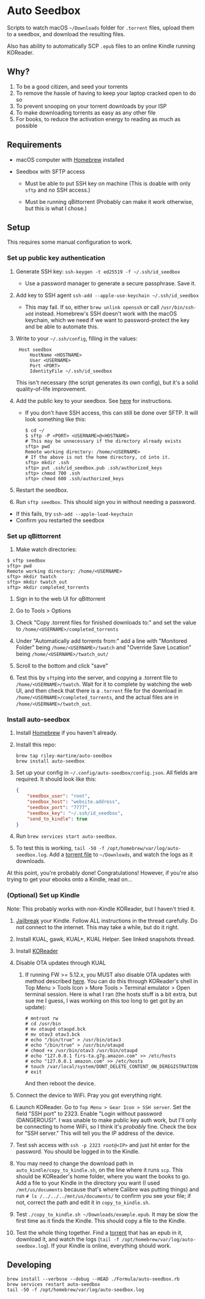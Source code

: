 # Auto Seedbox

Scripts to watch macOS `~/Downloads` folder for `.torrent` files, upload them
to a seedbox, and download the resulting files.

Also has ability to automatically SCP `.epub` files to an online Kindle running KOReader.

## Why?

1. To be a good citizen, and seed your torrents
1. To remove the hassle of having to keep your laptop cracked open to do so
1. To prevent snooping on your torrent downloads by your ISP
1. To make downloading torrents as easy as any other file
1. For books, to reduce the activation energy to reading as much as possible

## Requirements

- macOS computer with [Homebrew](https://brew.sh) installed

- Seedbox with SFTP access

  - Must be able to put SSH key on machine (This is doable with only `sftp` and
    no SSH access.)

  - Must be running qBittorrent (Probably can make it work otherwise, but this
    is what I chose.)

## Setup

This requires some manual configuration to work.

### Set up public key authentication

1. Generate SSH key: `ssh-keygen -t ed25519 -f ~/.ssh/id_seedbox`
   - Use a password manager to generate a secure passphrase. Save it.

1. Add key to SSH agent `ssh-add --apple-use-keychain ~/.ssh/id_seedbox`

   - This may fail. If so, either `brew unlink openssh` or call
     `/usr/bin/ssh-add` instead. Homebrew's SSH doesn't work with the macOS
     keychain, which we need if we want to password-protect the key and be
     able to automate this.

1. Write to your `~/.ssh/config`, filling in the values:

   ```config
    Host seedbox
        HostName <HOSTNAME>
        User <USERNAME>
        Port <PORT>
        IdentityFile ~/.ssh/id_seedbox
    ```

    This isn't necessary (the script generates its own config), but it's a
    solid quality-of-life improvement.

1. Add the public key to your seedbox. See [here][add-key-server] for
   instructions.
   - If you don't have SSH access, this can still be done over SFTP. It will
     look something like this:

     ```shell
     $ cd ~/
     $ sftp -P <PORT> <USERNAME>@<HOSTNAME>
     # This may be unnecessary if the directory already exists
     sftp> pwd
     Remote working directory: /home/<USERNAME>
     # If the above is not the home directory, cd into it.
     sftp> mkdir .ssh
     sftp> put .ssh/id_seedbox.pub .ssh/authorized_keys
     sftp> chmod 700 .ssh
     sftp> chmod 600 .ssh/authorized_keys
     ```

1. Restart the seedbox.

1. Run `sftp seedbox`. This should sign you in without needing a password.
  - If this fails, try `ssh-add --apple-load-keychain`
  - Confirm you restarted the seedbox

### Set up qBittorrent

1. Make watch directories:

```shell
$ sftp seedbox
sftp> pwd
Remote working directory: /home/<USERNAME>
sftp> mkdir twatch
sftp> mkdir twatch_out
sftp> mkdir completed_torrents
```

1. Sign in to the web UI for qBittorrent

1. Go to Tools > Options

1. Check "Copy .torrent files for finished downloads to:" and set the value
   to `/home/<USERNAME>/completed_torrents`

1. Under "Automatically add torrents from:" add a line with "Monitored
   Folder" being `/home/<USERNAME>/twatch` and "Override Save Location" being
   `/home/<USERNAME>/twatch_out/`

1. Scroll to the bottom and click "save"

1. Test this by `sftp`ing into the server, and copying a .torrent file to
   `/home/<USERNAME>/twatch`. Wait for it to complete by watching the web UI,
   and then check that there is a `.torrent` file for the download in
   `/home/<USERNAME>/completed_torrents`, and the actual files are in
   `/home/<USERNAME>/twatch_out`.

<!--
1. Set up `~/.config/rclone/rclone.conf`. It should look something like this:

   ```config
   [seedbox]
   type = sftp
   host = <HOSTNAME>
   user = <USERNAME>
   port = <PORT>
   shell_type = unix
   md5sum_command = none
   sha1sum_command = none
   ```

   - Test configuration with `rclone lsjson
     seedbox:/home/<USERNAME>/twatch_out/`. This should print JSON for the file
     you tested the downloading with. It should NOT need a password.

   - If this fails, you can try messing around with the interactive config
     wizard at `rclone config`
-->

### Install auto-seedbox

1. Install [Homebrew](https://brew.sh) if you haven't already.

1. Install this repo:

   ```shell
   brew tap riley-martine/auto-seedbox
   brew install auto-seedbox
   ```

1. Set up your config in `~/.config/auto-seedbox/config.json`. All fields are
   required. It should look like this:

   ```json
   {
       "seedbox_user": "root",
       "seedbox_host": "website.address",
       "seedbox_port": "7777",
       "seedbox_key": "~/.ssh/id_seedbox",
       "send_to_kindle": true
   }
   ```

1. Run `brew services start auto-seedbox`.

1. To test this is working, `tail -50 -f
   /opt/homebrew/var/log/auto-seedbox.log`. Add a [torrent file][abramelin]
   to `~/Downloads`, and watch the logs as it downloads.

<!--
1. You may need to Open System Settings, go to "Privacy and Security", then
   to "Full Disk Access". Click the `+`. In the selection window, press
   Cmd-Shift-G, and type in `/bin/`. Click on `bash`, and select it with
   `open`
   -->

At this point, you're probably done! Congratulations! However, if you're also
trying to get your ebooks onto a Kindle, read on...

### (Optional) Set up Kindle

Note: This probably works with non-Kindle KOReader, but I haven't tried it.

1. [Jailbreak][jailbreak] your Kindle. Follow ALL instructions in the thread
   carefully. Do not connect to the internet. This may take a while, but do it
   right.

1. Install KUAL, gawk, KUAL+, KUAL Helper. See linked snapshots thread.

1. Install [KOReader][koreader-install]

1. Disable OTA updates through KUAL

   1. If running FW >= 5.12.x, you MUST also disable OTA updates with method
      described [here][ota]. You can do this through KOReader's shell in Top
      Menu > Tools Icon > More Tools > Terminal emulator > Open terminal
      session. Here is what I ran (the hosts stuff is a bit extra, but sue me I
      guess, I was working on this too long to get got by an update):

      ```shell
      # mntroot rw
      # cd /usr/bin
      # mv otaupd otaupd.bck
      # mv otav3 otav3.bck
      # echo "/bin/true" > /usr/bin/otav3
      # echo "/bin/true" > /usr/bin/otaupd
      # chmod +x /usr/bin/otav3 /usr/bin/otaupd
      # echo "127.0.0.1 firs-ta.g7g.amazon.com" >> /etc/hosts
      # echo "127.0.0.1 amazon.com" >> /etc/hosts
      # touch /var/local/system/DONT_DELETE_CONTENT_ON_DEREGISTRATION
      # exit
      ```

      And then reboot the device.

1. Connect the device to WiFi. Pray you got everything right.

1. Launch KOReader. Go to `Top Menu > Gear Icon > SSH server`. Set the field
   "SSH port" to 2323. Enable "Login without password (DANGEROUS)". I was unable
   to make public key auth work, but I'll only be connecting to home WiFi, so I
   think it's _probably_ fine. Check the box for "SSH server." This will tell
   you the IP address of the device.

1. Test ssh access with `ssh -p 2323 root@<IP>` and just hit enter for the
   password. You should be logged in to the Kindle.

1. You may need to change the download path in `auto_kindle/copy_to_kindle.sh`,
   on the line where it runs `scp`. This should be KOReader's home folder, where
   you want the books to go. Add a file to your Kindle in the directory you want
   (I used `/mnt/us/documents` because that's where Calibre was putting things)
   and run `# ls /../../../mnt/us/documents/` to confirm you see your file; if
   not, correct the path and edit it in `copy_to_kindle.sh`.

1. Test `./copy_to_kindle.sh ~/Downloads/example.epub`. It may be slow the first
   time as it finds the Kindle. This should copy a file to the Kindle.

1. Test the whole thing together. Find a [torrent][fruit] that has an epub in
   it, download it, and watch the logs (`tail -f
   /opt/homebrew/var/log/auto-seedbox.log`). If your Kindle is online,
   everything should work.

## Developing

```shell
brew install --verbose --debug --HEAD ./Formula/auto-seedbox.rb
brew services restart auto-seedbox
tail -50 -f /opt/homebrew/var/log/auto-seedbox.log
```

[add-key-server]: https://linuxhandbook.com/add-ssh-public-key-to-server/
[kybalion]: https://archive.org/download/kybalionstudyofh00thre/kybalionstudyofh00thre_archive.torrent
[abramelin]: https://archive.org/download/bookofsacredmagi00abra/bookofsacredmagi00abra_archive.torrent
[jailbreak]: https://www.mobileread.com/forums/showthread.php?t=320564
[ota]: https://www.mobileread.com/forums/showthread.php?t=327879&highlight=touch&page=2
[koreader-install]: https://github.com/koreader/koreader/wiki/Installation-on-Kindle-devices
[fruit]: https://archive.org/download/forbiddenfruitlu28520gut/forbiddenfruitlu28520gut_archive.torrent
